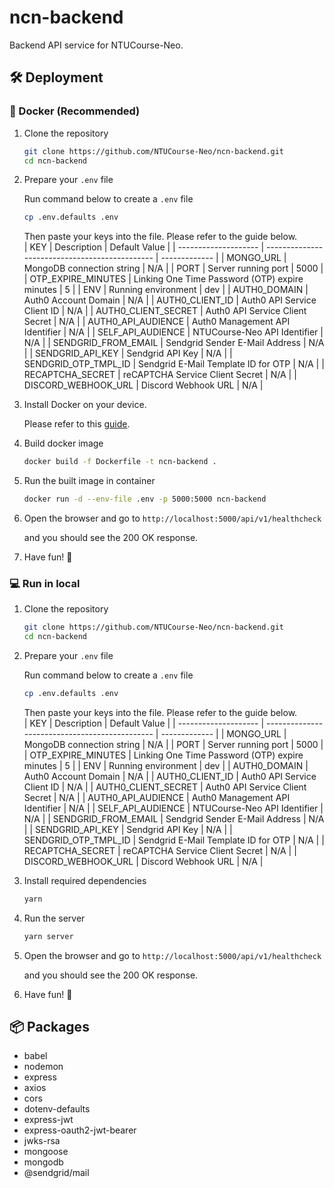 # ncn-backend
Backend API service for NTUCourse-Neo.
## 🛠 Deployment

### 🐋 Docker (Recommended)
1. Clone the repository
    ```bash
    git clone https://github.com/NTUCourse-Neo/ncn-backend.git
    cd ncn-backend
    ```
1. Prepare your `.env` file
    
    Run command below to create a `.env` file
    ```bash
    cp .env.defaults .env
    ```
    Then paste your keys into the file. Please refer to the guide below.    
    | KEY                  | Description                                    | Default Value |
    | -------------------- | ---------------------------------------------- | ------------- |
    | MONGO_URL            | MongoDB connection string                      | N/A           |
    | PORT                 | Server running port                            | 5000          |
    | OTP_EXPIRE_MINUTES   | Linking One Time Password (OTP) expire minutes | 5             |
    | ENV                  | Running environment                            | dev           |
    | AUTH0_DOMAIN         | Auth0 Account Domain                           | N/A           |
    | AUTH0_CLIENT_ID      | Auth0 API Service Client ID                    | N/A           |
    | AUTH0_CLIENT_SECRET  | Auth0 API Service Client Secret                | N/A           |
    | AUTH0_API_AUDIENCE   | Auth0 Management API Identifier                | N/A           |
    | SELF_API_AUDIENCE    | NTUCourse-Neo API Identifier                   | N/A           |
    | SENDGRID_FROM_EMAIL  | Sendgrid Sender E-Mail Address                 | N/A           |
    | SENDGRID_API_KEY     | Sendgrid API Key                               | N/A           |
    | SENDGRID_OTP_TMPL_ID | Sendgrid E-Mail Template ID for OTP            | N/A           |
    | RECAPTCHA_SECRET     | reCAPTCHA Service Client Secret                | N/A           |
    | DISCORD_WEBHOOK_URL  | Discord Webhook URL                            | N/A           |


1. Install Docker on your device.
   
   Please refer to this [guide](https://docs.docker.com/engine/install/).

2. Build docker image
    ```bash
    docker build -f Dockerfile -t ncn-backend .
    ```

3. Run the built image in container
    ```bash
    docker run -d --env-file .env -p 5000:5000 ncn-backend
    ```

4. Open the browser and go to `http://localhost:5000/api/v1/healthcheck`
   
   and you should see the 200 OK response.
5. Have fun! 🎉
### 💻 Run in local
1. Clone the repository
    ```bash
    git clone https://github.com/NTUCourse-Neo/ncn-backend.git
    cd ncn-backend
    ```
2. Prepare your `.env` file
    
    Run command below to create a `.env` file
    ```bash
    cp .env.defaults .env
    ```
    Then paste your keys into the file. Please refer to the guide below.    
    | KEY                  | Description                                    | Default Value |
    | -------------------- | ---------------------------------------------- | ------------- |
    | MONGO_URL            | MongoDB connection string                      | N/A           |
    | PORT                 | Server running port                            | 5000          |
    | OTP_EXPIRE_MINUTES   | Linking One Time Password (OTP) expire minutes | 5             |
    | ENV                  | Running environment                            | dev           |
    | AUTH0_DOMAIN         | Auth0 Account Domain                           | N/A           |
    | AUTH0_CLIENT_ID      | Auth0 API Service Client ID                    | N/A           |
    | AUTH0_CLIENT_SECRET  | Auth0 API Service Client Secret                | N/A           |
    | AUTH0_API_AUDIENCE   | Auth0 Management API Identifier                | N/A           |
    | SELF_API_AUDIENCE    | NTUCourse-Neo API Identifier                   | N/A           |
    | SENDGRID_FROM_EMAIL  | Sendgrid Sender E-Mail Address                 | N/A           |
    | SENDGRID_API_KEY     | Sendgrid API Key                               | N/A           |
    | SENDGRID_OTP_TMPL_ID | Sendgrid E-Mail Template ID for OTP            | N/A           |
    | RECAPTCHA_SECRET     | reCAPTCHA Service Client Secret                | N/A           |
    | DISCORD_WEBHOOK_URL  | Discord Webhook URL                            | N/A           |
  
3. Install required dependencies
    ```bash
    yarn
    ```

4. Run the server
    ```bash
    yarn server
    ```
5. Open the browser and go to `http://localhost:5000/api/v1/healthcheck`
   
   and you should see the 200 OK response.
6. Have fun! 🎉



## 📦 Packages
 - babel
 - nodemon
 - express
 - axios
 - cors
 - dotenv-defaults
 - express-jwt
 - express-oauth2-jwt-bearer
 - jwks-rsa
 - mongoose
 - mongodb
 - @sendgrid/mail